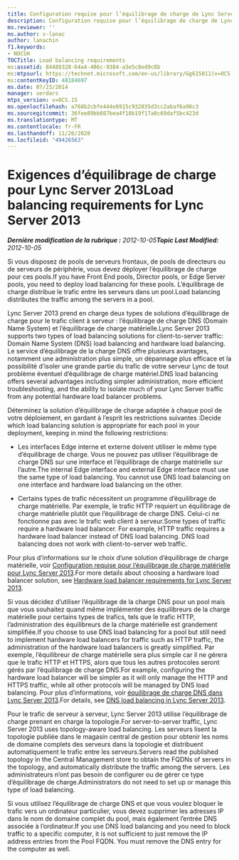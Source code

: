 ```yaml
---
title: Configuration requise pour l’équilibrage de charge de Lync Server 2013
description: Configuration requise pour l’équilibrage de charge de Lync Server 2013.
ms.reviewer: ''
ms.author: v-lanac
author: lanachin
f1.keywords:
- NOCSH
TOCTitle: Load balancing requirements
ms:assetid: 84489328-64a4-486c-9384-a3e5c8ed9c8b
ms:mtpsurl: https://technet.microsoft.com/en-us/library/Gg615011(v=OCS.15)
ms:contentKeyID: 48184697
ms.date: 07/23/2014
manager: serdars
mtps_version: v=OCS.15
ms.openlocfilehash: a768b2cbfe444e6915c932835d3cc2abaf6a98c3
ms.sourcegitcommit: 36fee89bb887bea4f18b19f17a8c69daf5bc423d
ms.translationtype: MT
ms.contentlocale: fr-FR
ms.lasthandoff: 11/26/2020
ms.locfileid: "49426563"
---
```

# <a name="load-balancing-requirements-for-lync-server-2013"></a><span data-ttu-id="533a3-103">Exigences d’équilibrage de charge pour Lync Server 2013</span><span class="sxs-lookup"><span data-stu-id="533a3-103">Load balancing requirements for Lync Server 2013</span></span>

<div data-xmlns="http://www.w3.org/1999/xhtml">

<div class="topic" data-xmlns="http://www.w3.org/1999/xhtml" data-msxsl="urn:schemas-microsoft-com:xslt" data-cs="https://msdn.microsoft.com/">

<div data-asp="https://msdn2.microsoft.com/asp">



</div>

<div id="mainSection">

<div id="mainBody"><span data-ttu-id="533a3-104">

<span> </span></span><span class="sxs-lookup"><span data-stu-id="533a3-104">

<span> </span></span></span>

<span data-ttu-id="533a3-105">_**Dernière modification de la rubrique :** 2012-10-05_</span><span class="sxs-lookup"><span data-stu-id="533a3-105">_**Topic Last Modified:** 2012-10-05_</span></span>

<span data-ttu-id="533a3-106">Si vous disposez de pools de serveurs frontaux, de pools de directeurs ou de serveurs de périphérie, vous devez déployer l’équilibrage de charge pour ces pools.</span><span class="sxs-lookup"><span data-stu-id="533a3-106">If you have Front End pools, Director pools, or Edge Server pools, you need to deploy load balancing for these pools.</span></span> <span data-ttu-id="533a3-107">Lʼéquilibrage de charge distribue le trafic entre les serveurs dans un pool.</span><span class="sxs-lookup"><span data-stu-id="533a3-107">Load balancing distributes the traffic among the servers in a pool.</span></span>

<span data-ttu-id="533a3-108">Lync Server 2013 prend en charge deux types de solutions d’équilibrage de charge pour le trafic client à serveur : l’équilibrage de charge DNS (Domain Name System) et l’équilibrage de charge matérielle.</span><span class="sxs-lookup"><span data-stu-id="533a3-108">Lync Server 2013 supports two types of load balancing solutions for client-to-server traffic: Domain Name System (DNS) load balancing and hardware load balancing.</span></span> <span data-ttu-id="533a3-109">Le service d’équilibrage de la charge DNS offre plusieurs avantages, notamment une administration plus simple, un dépannage plus efficace et la possibilité d’isoler une grande partie du trafic de votre serveur Lync de tout problème éventuel d’équilibrage de charge matériel.</span><span class="sxs-lookup"><span data-stu-id="533a3-109">DNS load balancing offers several advantages including simpler administration, more efficient troubleshooting, and the ability to isolate much of your Lync Server traffic from any potential hardware load balancer problems.</span></span>

<span data-ttu-id="533a3-110">Déterminez la solution d’équilibrage de charge adaptée à chaque pool de votre déploiement, en gardant à l’esprit les restrictions suivantes :</span><span class="sxs-lookup"><span data-stu-id="533a3-110">Decide which load balancing solution is appropriate for each pool in your deployment, keeping in mind the following restrictions:</span></span>

  - <span data-ttu-id="533a3-p103">Les interfaces Edge interne et externe doivent utiliser le même type d’équilibrage de charge. Vous ne pouvez pas utiliser l’équilibrage de charge DNS sur une interface et l’équilibrage de charge matérielle sur l’autre.</span><span class="sxs-lookup"><span data-stu-id="533a3-p103">The internal Edge interface and external Edge interface must use the same type of load balancing. You cannot use DNS load balancing on one interface and hardware load balancing on the other.</span></span>

  - <span data-ttu-id="533a3-p104">Certains types de trafic nécessitent un programme dʼéquilibrage de charge matérielle. Par exemple, le trafic HTTP requiert un équilibrage de charge matérielle plutôt que l’équilibrage de charge DNS. Celui-ci ne fonctionne pas avec le trafic web client à serveur.</span><span class="sxs-lookup"><span data-stu-id="533a3-p104">Some types of traffic require a hardware load balancer. For example, HTTP traffic requires a hardware load balancer instead of DNS load balancing. DNS load balancing does not work with client-to-server web traffic.</span></span>

<span data-ttu-id="533a3-116">Pour plus d’informations sur le choix d’une solution d’équilibrage de charge matérielle, voir [Configuration requise pour l’équilibrage de charge matérielle pour Lync Server 2013](lync-server-2013-hardware-load-balancer-requirements.md).</span><span class="sxs-lookup"><span data-stu-id="533a3-116">For more details about choosing a hardware load balancer solution, see [Hardware load balancer requirements for Lync Server 2013](lync-server-2013-hardware-load-balancer-requirements.md).</span></span>

<span data-ttu-id="533a3-117">Si vous décidez d’utiliser l’équilibrage de la charge DNS pour un pool mais que vous souhaitez quand même implémenter des équilibreurs de la charge matérielle pour certains types de trafics, tels que le trafic HTTP, l’administration des équilibreurs de la charge matérielle est grandement simplifiée.</span><span class="sxs-lookup"><span data-stu-id="533a3-117">If you choose to use DNS load balancing for a pool but still need to implement hardware load balancers for traffic such as HTTP traffic, the administration of the hardware load balancers is greatly simplified.</span></span> <span data-ttu-id="533a3-118">Par exemple, l’équilibreur de charge matérielle sera plus simple car il ne gérera que le trafic HTTP et HTTPS, alors que tous les autres protocoles seront gérés par l’équilibrage de charge DNS.</span><span class="sxs-lookup"><span data-stu-id="533a3-118">For example, configuring the hardware load balancer will be simpler as it will only manage the HTTP and HTTPS traffic, while all other protocols will be managed by DNS load balancing.</span></span> <span data-ttu-id="533a3-119">Pour plus d’informations, voir [équilibrage de charge DNS dans Lync Server 2013](lync-server-2013-dns-load-balancing.md).</span><span class="sxs-lookup"><span data-stu-id="533a3-119">For details, see [DNS load balancing in Lync Server 2013](lync-server-2013-dns-load-balancing.md).</span></span>

<span data-ttu-id="533a3-120">Pour le trafic de serveur à serveur, Lync Server 2013 utilise l’équilibrage de charge prenant en charge la topologie.</span><span class="sxs-lookup"><span data-stu-id="533a3-120">For server-to-server traffic, Lync Server 2013 uses topology-aware load balancing.</span></span> <span data-ttu-id="533a3-121">Les serveurs lisent la topologie publiée dans le magasin central de gestion pour obtenir les noms de domaine complets des serveurs dans la topologie et distribuent automatiquement le trafic entre les serveurs.</span><span class="sxs-lookup"><span data-stu-id="533a3-121">Servers read the published topology in the Central Management store to obtain the FQDNs of servers in the topology, and automatically distribute the traffic among the servers.</span></span> <span data-ttu-id="533a3-122">Les administrateurs n’ont pas besoin de configurer ou de gérer ce type d’équilibrage de charge.</span><span class="sxs-lookup"><span data-stu-id="533a3-122">Administrators do not need to set up or manage this type of load balancing.</span></span>

<span data-ttu-id="533a3-p107">Si vous utilisez l’équilibrage de charge DNS et que vous voulez bloquer le trafic vers un ordinateur particulier, vous devez supprimer les adresses IP dans le nom de domaine complet du pool, mais également l’entrée DNS associée à l’ordinateur.</span><span class="sxs-lookup"><span data-stu-id="533a3-p107">If you use DNS load balancing and you need to block traffic to a specific computer, it is not sufficient to just remove the IP address entries from the Pool FQDN. You must remove the DNS entry for the computer as well.</span></span>

<span data-ttu-id="533a3-125"></div>

<span> </span>

</div>

</div>

</span><span class="sxs-lookup"><span data-stu-id="533a3-125"></div>

<span> </span>

</div>

</div>

</span></span></div>

